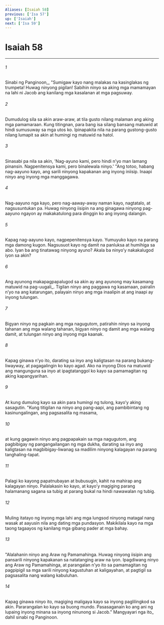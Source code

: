 ```yaml
---
Aliases: [Isaiah 58]
previous: ['Isa 57']
up: ['Isaiah']
next: ['Isa 59']
---
```

# Isaiah 58

***






















###### 1 










Sinabi ng Panginoon,_ "Sumigaw kayo nang malakas na kasinglakas ng trumpeta! Huwag ninyong pigilan! Sabihin ninyo sa aking mga mamamayan na lahi ni Jacob ang kanilang mga kasalanan at mga pagsuway. 





















###### 2 










Dumudulog sila sa akin araw-araw, at tila gusto nilang malaman ang aking mga pamamaraan. Kung titingnan, para bang isa silang bansang matuwid at hindi sumusuway sa mga utos ko. Ipinapakita nila na parang gustong-gusto nilang lumapit sa akin at humingi ng matuwid na hatol. 





















###### 3 










Sinasabi pa nila sa akin, 'Nag-ayuno kami, pero hindi nʼyo man lamang pinansin. Nagpenitensya kami, pero binalewala ninyo.' "Ang totoo, habang nag-aayuno kayo, ang sarili ninyong kapakanan ang inyong iniisip. Inaapi ninyo ang inyong mga manggagawa. 





















###### 4 










Nag-aayuno nga kayo, pero nag-aaway-away naman kayo, nagtatalo, at nagsusuntukan pa. Huwag ninyong iisipin na ang ginagawa ninyong pag-aayuno ngayon ay makakatulong para dinggin ko ang inyong dalangin. 





















###### 5 










Kapag nag-aayuno kayo, nagpepenitensya kayo. Yumuyuko kayo na parang mga damong kugon. Nagsusuot kayo ng damit na panluksa at humihiga sa abo. Iyan ba ang tinatawag ninyong ayuno? Akala ba ninyoʼy nakakalugod iyon sa akin? 





















###### 6 










Ang ayunong makapagpapalugod sa akin ay ang ayunong may kasamang matuwid na pag-uugali_. Tigilan ninyo ang paggawa ng kasamaan, pairalin nʼyo na ang katarungan, palayain ninyo ang mga inaalipin at ang inaapi ay inyong tulungan. 





















###### 7 










Bigyan ninyo ng pagkain ang mga nagugutom, patirahin ninyo sa inyong tahanan ang mga walang tahanan, bigyan ninyo ng damit ang mga walang damit, at tulungan ninyo ang inyong mga kaanak. 





















###### 8 










Kapag ginawa nʼyo ito, darating sa inyo ang kaligtasan na parang bukang-liwayway, at pagagalingin ko kayo agad. Ako na inyong Dios na matuwid ang mangunguna sa inyo at ipagtatanggol ko kayo sa pamamagitan ng aking kapangyarihan. 





















###### 9 










At kung dumulog kayo sa akin para humingi ng tulong, kayoʼy aking sasagutin. "Kung titigilan na ninyo ang pang-aapi, ang pambibintang ng kasinungalingan, ang pagsasalita ng masama, 





















###### 10 










at kung gagawin ninyo ang pagpapakain sa mga nagugutom, ang pagbibigay ng pangangailangan ng mga dukha, darating sa inyo ang kaligtasan na magbibigay-liwanag sa madilim ninyong kalagayan na parang tanghaling-tapat. 





















###### 11 










Palagi ko kayong papatnubayan at bubusugin, kahit na mahirap ang kalagayan ninyo. Palalakasin ko kayo, at kayoʼy magiging parang halamanang sagana sa tubig at parang bukal na hindi nawawalan ng tubig. 





















###### 12 










Muling itatayo ng inyong mga lahi ang mga lungsod ninyong matagal nang wasak at aayusin nila ang dating mga pundasyon. Makikilala kayo na mga taong tagaayos ng kanilang mga gibang pader at mga bahay. 





















###### 13 










"Alalahanin ninyo ang Araw ng Pamamahinga. Huwag ninyong iisipin ang pansarili ninyong kapakanan sa natatanging araw na iyon. Ipagdiwang ninyo ang Araw ng Pamamahinga, at parangalan nʼyo ito sa pamamagitan ng pagpipigil sa mga sarili ninyong kagustuhan at kaligayahan, at pagtigil sa pagsasalita nang walang kabuluhan. 





















###### 14 










Kapag ginawa ninyo ito, magiging maligaya kayo sa inyong paglilingkod sa akin. Pararangalan ko kayo sa buong mundo. Pasasaganain ko ang ani ng lupaing inyong minana sa inyong ninunong si Jacob." Mangyayari nga ito_ dahil sinabi ng Panginoon.
